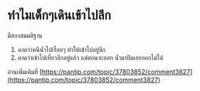 ---
---

# ทำไมเด็กๆเดินเข้าไปลึก

มีสองสมมติฐาน

1. คาดว่าหนีน้ำไปเรื่อยๆ ทำให้เข้าไปอยู่ลึก
2. คาดว่าเข้าไปเที่ยวลึกอยู่แล้ว แต่ตอนจะออก น้ำมาปิดเลยออกไม่ได้

อ่านเพิ่มเติมที่ [https://pantip.com/topic/37803852/comment3827](https://pantip.com/topic/37803852/comment3827)